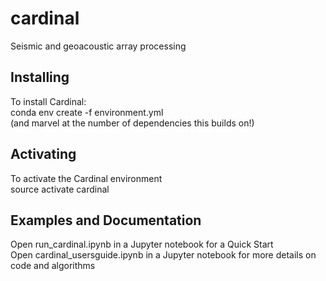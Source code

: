 # cardinal
Seismic and geoacoustic array processing

## Installing
To install Cardinal:<br/>
conda env create -f environment.yml<br/>
(and marvel at the number of dependencies this builds on!)

## Activating
To activate the Cardinal environment<br/>
source activate cardinal

## Examples and Documentation
Open run_cardinal.ipynb in a Jupyter notebook for a Quick Start<br/>
Open cardinal_usersguide.ipynb in a Jupyter notebook for more details on code and algorithms

